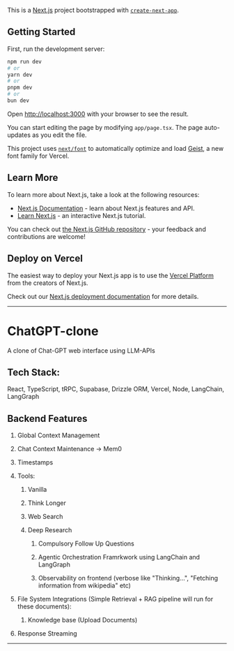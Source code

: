 This is a [Next.js](https://nextjs.org) project bootstrapped with [`create-next-app`](https://nextjs.org/docs/app/api-reference/cli/create-next-app).

## Getting Started

First, run the development server:

```bash
npm run dev
# or
yarn dev
# or
pnpm dev
# or
bun dev
```

Open [http://localhost:3000](http://localhost:3000) with your browser to see the result.

You can start editing the page by modifying `app/page.tsx`. The page auto-updates as you edit the file.

This project uses [`next/font`](https://nextjs.org/docs/app/building-your-application/optimizing/fonts) to automatically optimize and load [Geist](https://vercel.com/font), a new font family for Vercel.

## Learn More

To learn more about Next.js, take a look at the following resources:

- [Next.js Documentation](https://nextjs.org/docs) - learn about Next.js features and API.
- [Learn Next.js](https://nextjs.org/learn) - an interactive Next.js tutorial.

You can check out [the Next.js GitHub repository](https://github.com/vercel/next.js) - your feedback and contributions are welcome!

## Deploy on Vercel

The easiest way to deploy your Next.js app is to use the [Vercel Platform](https://vercel.com/new?utm_medium=default-template&filter=next.js&utm_source=create-next-app&utm_campaign=create-next-app-readme) from the creators of Next.js.

Check out our [Next.js deployment documentation](https://nextjs.org/docs/app/building-your-application/deploying) for more details.

---

# ChatGPT-clone

A clone of Chat-GPT web interface using LLM-APIs

  

## Tech Stack:

React, TypeScript, tRPC, Supabase, Drizzle ORM, Vercel, Node, LangChain, LangGraph

  

## Backend Features

1. Global Context Management

2.  Chat Context Maintenance -> Mem0

3.  Timestamps

4.  Tools:

    1.  Vanilla

    2.  Think Longer

    3.  Web Search

    4.  Deep Research

        1.  Compulsory Follow Up Questions

        2.  Agentic Orchestration Framrkwork using LangChain and LangGraph

        3.  Observability on frontend (verbose like "Thinking...", "Fetching information from wikipedia" etc)

5.  File System Integrations (Simple Retrieval + RAG pipeline will run for these documents):
    1.  Knowledge base (Upload Documents)
6.  Response Streaming

---